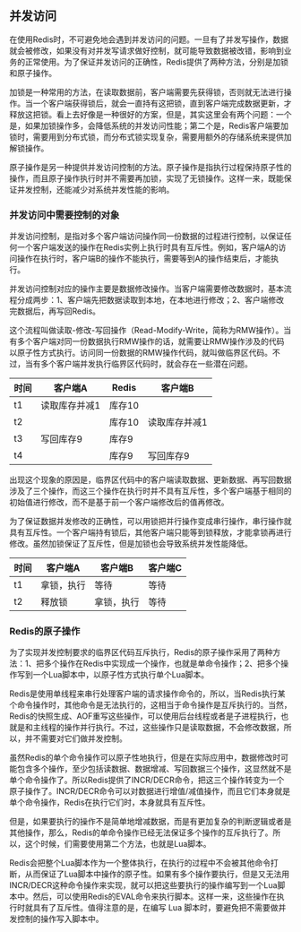 ## 并发访问

在使用Redis时，不可避免地会遇到并发访问的问题。一旦有了并发写操作，数据就会被修改，如果没有对并发写请求做好控制，就可能导致数据被改错，影响到业务的正常使用。为了保证并发访问的正确性，Redis提供了两种方法，分别是加锁和原子操作。

加锁是一种常用的方法，在读取数据前，客户端需要先获得锁，否则就无法进行操作。当一个客户端获得锁后，就会一直持有这把锁，直到客户端完成数据更新，才释放这把锁。看上去好像是一种很好的方案，但是，其实这里会有两个问题：一个是，如果加锁操作多，会降低系统的并发访问性能；第二个是，Redis客户端要加锁时，需要用到分布式锁，而分布式锁实现复杂，需要用额外的存储系统来提供加解锁操作。

原子操作是另一种提供并发访问控制的方法。原子操作是指执行过程保持原子性的操作，而且原子操作执行时并不需要再加锁，实现了无锁操作。这样一来，既能保证并发控制，还能减少对系统并发性能的影响。

### 并发访问中需要控制的对象

并发访问控制，是指对多个客户端访问操作同一份数据的过程进行控制，以保证任何一个客户端发送的操作在Redis实例上执行时具有互斥性。例如，客户端A的访问操作在执行时，客户端B的操作不能执行，需要等到A的操作结束后，才能执行。

并发访问控制对应的操作主要是数据修改操作。当客户端需要修改数据时，基本流程分成两步：1、客户端先把数据读取到本地，在本地进行修改；2、客户端修改完数据后，再写回Redis。

这个流程叫做读取-修改-写回操作（Read-Modify-Write，简称为RMW操作）。当有多个客户端对同一份数据执行RMW操作的话，就需要让RMW操作涉及的代码以原子性方式执行。访问同一份数据的RMW操作代码，就叫做临界区代码。不过，当有多个客户端并发执行临界区代码时，就会存在一些潜在问题。

| 时间 | 客户端A       | Redis  | 客户端B       |
| ---- | ------------- | ------ | ------------- |
| t1   | 读取库存并减1 | 库存10 |               |
| t2   |               | 库存10 | 读取库存并减1 |
| t3   | 写回库存9     | 库存9  |               |
| t4   |               | 库存9  | 写回库存9     |

出现这个现象的原因是，临界区代码中的客户端读取数据、更新数据、再写回数据涉及了三个操作，而这三个操作在执行时并不具有互斥性，多个客户端基于相同的初始值进行修改，而不是基于前一个客户端修改后的值再修改。

为了保证数据并发修改的正确性，可以用锁把并行操作变成串行操作，串行操作就具有互斥性。一个客户端持有锁后，其他客户端只能等到锁释放，才能拿锁再进行修改。虽然加锁保证了互斥性，但是加锁也会导致系统并发性能降低。

| 时间 | 客户端A    | 客户端B    | 客户端C |
| ---- | ---------- | ---------- | ------- |
| t1   | 拿锁，执行 | 等待       | 等待    |
| t2   | 释放锁     | 拿锁，执行 | 等待    |

### Redis的原子操作

为了实现并发控制要求的临界区代码互斥执行，Redis的原子操作采用了两种方法：1、把多个操作在Redis中实现成一个操作，也就是单命令操作；2、把多个操作写到一个Lua脚本中，以原子性方式执行单个Lua脚本。

Redis是使用单线程来串行处理客户端的请求操作命令的，所以，当Redis执行某个命令操作时，其他命令是无法执行的，这相当于命令操作是互斥执行的。当然，Redis的快照生成、AOF重写这些操作，可以使用后台线程或者是子进程执行，也就是和主线程的操作并行执行。不过，这些操作只是读取数据，不会修改数据，所以，并不需要对它们做并发控制。

虽然Redis的单个命令操作可以原子性地执行，但是在实际应用中，数据修改时可能包含多个操作，至少包括读数据、数据增减、写回数据三个操作，这显然就不是单个命令操作了。所以Redis提供了INCR/DECR命令，把这三个操作转变为一个原子操作了。INCR/DECR命令可以对数据进行增值/减值操作，而且它们本身就是单个命令操作，Redis在执行它们时，本身就具有互斥性。

但是，如果要执行的操作不是简单地增减数据，而是有更加复杂的判断逻辑或者是其他操作，那么，Redis的单命令操作已经无法保证多个操作的互斥执行了。所以，这个时候，们需要使用第二个方法，也就是Lua脚本。

Redis会把整个Lua脚本作为一个整体执行，在执行的过程中不会被其他命令打断，从而保证了Lua脚本中操作的原子性。如果有多个操作要执行，但是又无法用INCR/DECR这种命令操作来实现，就可以把这些要执行的操作编写到一个Lua脚本中。然后，可以使用Redis的EVAL命令来执行脚本。这样一来，这些操作在执行时就具有了互斥性。值得注意的是，在编写 Lua 脚本时，要避免把不需要做并发控制的操作写入脚本中。